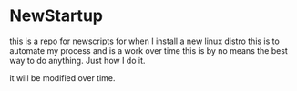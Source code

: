 # NewStartup

this is a repo for newscripts for when I install a new linux distro
this is to automate my process and is a work over time
this is by no means the best way to do anything.
Just how I do it.

it will be modified over time.
